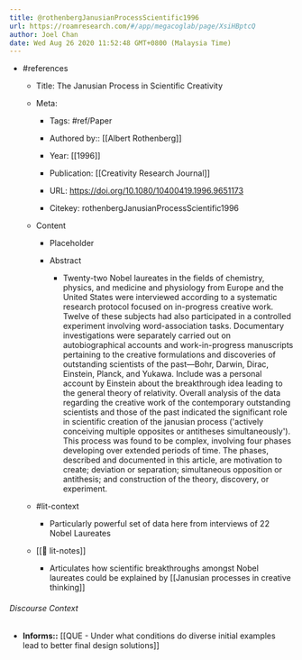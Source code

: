 ```yaml
---
title: @rothenbergJanusianProcessScientific1996
url: https://roamresearch.com/#/app/megacoglab/page/XsiHBptcQ
author: Joel Chan
date: Wed Aug 26 2020 11:52:48 GMT+0800 (Malaysia Time)
---
```


- #references

    - Title: The Janusian Process in Scientific Creativity

    - Meta:

        - Tags: #ref/Paper

        - Authored by::  [[Albert Rothenberg]]

        - Year: [[1996]]

        - Publication: [[Creativity Research Journal]]

        - URL: https://doi.org/10.1080/10400419.1996.9651173

        - Citekey: rothenbergJanusianProcessScientific1996

    - Content

        - Placeholder

        - Abstract

            - Twenty-two Nobel laureates in the fields of chemistry, physics, and medicine and physiology from Europe and the United States were interviewed according to a systematic research protocol focused on in-progress creative work. Twelve of these subjects had also participated in a controlled experiment involving word-association tasks. Documentary investigations were separately carried out on autobiographical accounts and work-in-progress manuscripts pertaining to the creative formulations and discoveries of outstanding scientists of the past—Bohr, Darwin, Dirac, Einstein, Planck, and Yukawa. Include was a personal account by Einstein about the breakthrough idea leading to the general theory of relativity. Overall analysis of the data regarding the creative work of the contemporary outstanding scientists and those of the past indicated the significant role in scientific creation of the janusian process ('actively conceiving multiple opposites or antitheses simultaneously'). This process was found to be complex, involving four phases developing over extended periods of time. The phases, described and documented in this article, are motivation to create; deviation or separation; simultaneous opposition or antithesis; and construction of the theory, discovery, or experiment.

    - #lit-context

        - Particularly powerful set of data here from interviews of 22 Nobel Laureates

    - [[📝 lit-notes]]

        - Articulates how scientific breakthroughs amongst Nobel laureates could be explained by [[Janusian processes in creative thinking]]

###### Discourse Context

- **Informs::** [[QUE - Under what conditions do diverse initial examples lead to better final design solutions]]
